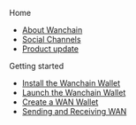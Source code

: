 Home
* [About Wanchain](https://github.com/wanchain/go-wanchain/wiki)
* [Social Channels](https://github.com/wanchain/go-wanchain/wiki/Social-Channels)
* [Product update](https://github.com/wanchain/go-wanchain/wiki/Product-update)

Getting started
* [Install the Wanchain Wallet](https://github.com/wanchain/go-wanchain/wiki/Install-the-Wanchain-Wallet)
* [Launch the Wanchain Wallet](https://github.com/wanchain/go-wanchain/wiki/Launch-the-Wanchain-Wallet)
* [Create a WAN Wallet](https://github.com/wanchain/go-wanchain/wiki/Create-a-WAN-account)
* [Sending and Receiving WAN](https://github.com/wanchain/go-wanchain/wiki/Sending-and-Receiving-WAN)



